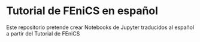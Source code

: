 # Tutorial de FEniCS en español
Este repositorio pretende crear Notebooks de Jupyter traducidos al español a partir del Tutorial de FEniCS

